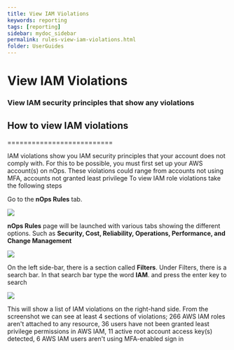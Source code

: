 ```yaml
---
title: View IAM Violations
keywords: reporting
tags: [reporting]
sidebar: mydoc_sidebar
permalink: rules-view-iam-violations.html
folder: UserGuides
---
```


# View IAM Violations


### View IAM security principles that show any violations ###


## How to view IAM violations ##
==========================

IAM violations show you IAM security principles that your account does not comply with. For this to be possible, you must first set up your AWS account(s) on nOps. These violations could range from accounts not using MFA, accounts not granted least privilege To view IAM role violations take the following steps

Go to the **nOps Rules** tab.

[![](https://downloads.intercomcdn.com/i/o/286788662/891ae016cca451ad965fa885/image.png)](https://downloads.intercomcdn.com/i/o/286788662/891ae016cca451ad965fa885/image.png)

**nOps Rules** page will be launched with various tabs showing the different options. Such as **Security, Cost, Reliability, Operations, Performance, and Change Management**

[![](https://downloads.intercomcdn.com/i/o/286337982/55115d3a8e765cb61eae3c07/image.png)](https://downloads.intercomcdn.com/i/o/286337982/55115d3a8e765cb61eae3c07/image.png)

On the left side-bar, there is a section called **Filters**. Under Filters, there is a search bar. In that search bar type the word **IAM**. and press the enter key to search

[![](https://downloads.intercomcdn.com/i/o/286338051/4971769d1602bbc86e13f1d7/image.png)](https://downloads.intercomcdn.com/i/o/286338051/4971769d1602bbc86e13f1d7/image.png)

This will show a list of IAM violations on the right-hand side. From the screenshot we can see at least 4 sections of violations; 266 AWS IAM roles aren't attached to any resource, 36 users have not been granted least privilege permissions in AWS IAM, 11 active root account access key(s) detected, 6 AWS IAM users aren't using MFA-enabled sign in